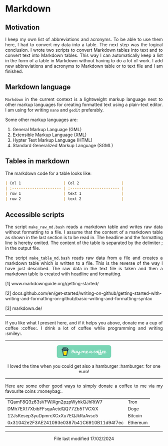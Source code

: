 # Markdown

## Motivation

<p align="justify">I keep my own list of abbreviations and acronyms. To be able to use them here, I had to convert my data into a table.  The next step was the logical conclusion. I wrote two scripts to convert Markdown tables into text and to convert text into Markdown tables. This way I can automatically keep a list in the form of a table in Markdown without having to do a lot of work. I add new abbreviations and acronyms to Markdown table or to text file and I am finished.</p>

## Markdown language

<p align="justify"><code>Markdown</code> in the current context is a lightweight markup language next to other markup languages for creating formatted text using a plain-text editor. I am using for writing <code>nano</code> and <code>gedit</code> preferably.</p>

<p align="justify">Some other markup languages are:</p>

1. General Markup Language (GML)
2. Extensible Markup Language (XML)
3. Hypter Text Markup Language (HTML)
4. Standard Generalized Markup Language (SGML)

## Tables in markdown

<p align="justify">The markdown code for a table looks like:</p>

```markdown
| Col 1                   | Col 2                   |
| :---------------------- | :---------------------- |
| row 1                   | text 1                  |
| row 2                   | text 2                  |
```

## Accessible scripts

<p align="justify">The script <code>make_raw_md.bash</code> reads a markdown table and writes raw data without formatting to a file. I assume that the content of a markdown table as shown in the last section is to be read in. The headline and the formatting line is hereby omited. The content of the table is separated by the delimiter ; in the output file.</p>

<p align="justify">The script <code>make_table_md.bash</code> reads raw data from a file and creates a markdown table which is written to a file. This is the reverse of the way I have just described. The raw data in the text file is taken and then a markdown table is created with headline and formatting.</p>

[1] www&#8203;.markdownguide.org/getting-started/

[2]  docs.github.com/en/get-started/writing-on-github/getting-started-with-writing-and-formatting-on-github/basic-writing-and-formatting-syntax

[3]   markdown.de/

<hr width="100%" size="1">

<p align="justify">If you like what I present here, and if it helps you above, donate me a cup of coffee :coffee:. I drink a lot of coffee while programming and writing  :smiley:.</p>

<hr width="100%" size="1">

<p align="center">
<a href="https://www.buymeacoffee.com/zentrocdot" target="_blank"><img src="..\IMAGES\greeen-button.png" alt="Buy Me A Coffee" height="41" width="174"></a>
</p>

<p align="center">I loved the time when you could get also a hamburger :hamburger: for one euro!</p>

<hr width="100%" size="1">

<p align="justify">Here are some other good ways to simply donate a coffee to me via my favourite coins :moneybag:.</p>

<table>
  <tbody>
    <tr>
      <td>TQamF8Q3z63sVFWiXgn2pzpWyhkQJhRtW7</td>
      <td>Tron</td>
    </tr>
    <tr>
      <td>DMh7EXf7XbibFFsqaAetdQQ77Zb5TVCXiX</td>
      <td>Doge</td>
    </tr>
    <tr>
      <td>12JsKesep3yuDpmrcXCxXu7EQJkRaAvsc5</td>
      <td>Bitcoin</td>
    </tr>
    <tr>
      <td>0x31042e2F3AE241093e0387b41C6910B11d94f7ec</td>
      <td>Ethereum</td>
    </tr>
  </tbody>
</table>

<hr width="100%" size="1">

<p align="center">File last modified 17/02/2024</p>
